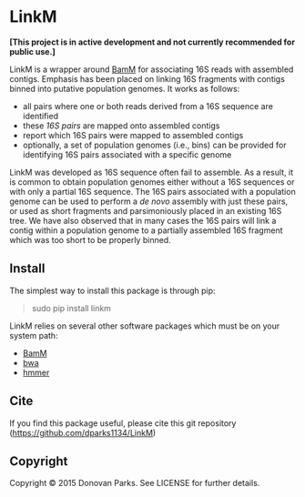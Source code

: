 # LinkM

<b>[This project is in active development and not currently recommended for public use.]</b>

LinkM is a wrapper around [BamM](http://minillinim.github.io/BamM/) for associating 16S reads with assembled contigs. Emphasis has been placed on linking 16S fragments with contigs binned into putative population genomes. It works as follows:

* all pairs where one or both reads derived from a 16S sequence are identified
* these <i>16S pairs</i> are mapped onto assembled contigs
* report which 16S pairs were mapped to assembled contigs
 * optionally, a set of population genomes (i.e., bins) can be provided for identifying 16S pairs associated with a specific genome

LinkM was developed as 16S sequence often fail to assemble. As a result, it is common to obtain population genomes either without a 16S sequences or with only a partial 16S sequence. The 16S pairs associated with a population genome can be used to perform a <i>de novo</i> assembly with just these pairs, or used as short fragments and parsimoniously placed in an existing 16S tree. We have also observed that in many cases the 16S pairs will link a contig within a population genome to a partially assembled 16S fragment which was too short to be properly binned.

## Install

The simplest way to install this package is through pip:
> sudo pip install linkm

LinkM relies on several other software packages which must be on your system path:

* [BamM](http://minillinim.github.io/BamM/)
* [bwa](http://bio-bwa.sourceforge.net/)
* [hmmer](http://hmmer.janelia.org/)

## Cite

If you find this package useful, please cite this git repository (https://github.com/dparks1134/LinkM)

## Copyright

Copyright © 2015 Donovan Parks. See LICENSE for further details.
